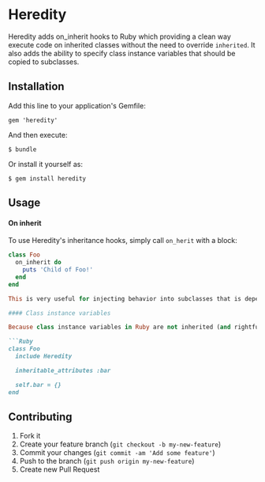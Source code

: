 # Heredity

Heredity adds on_inherit hooks to Ruby which providing a clean way execute code on inherited classes without the need to override `inherited`. It also adds the ability to specify class instance variables that should be copied to subclasses.

## Installation

Add this line to your application's Gemfile:

    gem 'heredity'

And then execute:

    $ bundle

Or install it yourself as:

    $ gem install heredity

## Usage

#### On inherit

To use Heredity's inheritance hooks, simply call `on_herit` with a block:

```Ruby
class Foo
  on_inherit do
    puts 'Child of Foo!'
  end
end

This is very useful for injecting behavior into subclasses that is dependent on class state (e.g. behavior that relies on the columns of an active record model).

#### Class instance variables

Because class instance variables in Ruby are not inherited (and rightfully so), Heredity provides the ability to define specific class instance variables that should be inherited. To define inheritable attributes:

```Ruby
class Foo
  include Heredity

  inheritable_attributes :bar

  self.bar = {}
end
```

## Contributing

1. Fork it
2. Create your feature branch (`git checkout -b my-new-feature`)
3. Commit your changes (`git commit -am 'Add some feature'`)
4. Push to the branch (`git push origin my-new-feature`)
5. Create new Pull Request
